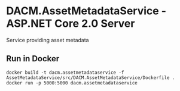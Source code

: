 # DACM.AssetMetadataService - ASP.NET Core 2.0 Server

Service providing asset metadata

## Run in Docker

```
docker build -t dacm.assetmetadataservice -f AssetMetadataService/src/DACM.AssetMetadataService/Dockerfile .
docker run -p 5000:5000 dacm.assetmetadataservice
```
